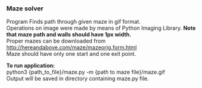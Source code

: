 ### Maze solver  
Program Finds path through given maze in gif format.  
Operations on image were made by means of Python Imaging Library.
**Note that maze path and walls should have 1px width.**  
Proper mazes can be downloaded from http://hereandabove.com/maze/mazeorig.form.html  
Maze should have only one start and one exit point.  

**To run application:**    
python3 {path_to_file}/maze.py -m {path to maze file}/maze.gif  
Output will be saved in directory containing maze.py file.  


